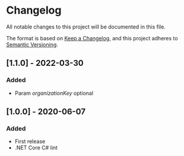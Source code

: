 # Changelog

All notable changes to this project will be documented in this file.

The format is based on [Keep a Changelog](https://keepachangelog.com/en/1.0.0/),
and this project adheres to [Semantic Versioning](https://semver.org/spec/v2.0.0.html).

## [1.1.0] - 2022-03-30

### Added

- Param *organizationKey* optional

## [1.0.0] - 2020-06-07

### Added

- First release
- .NET Core C# lint
